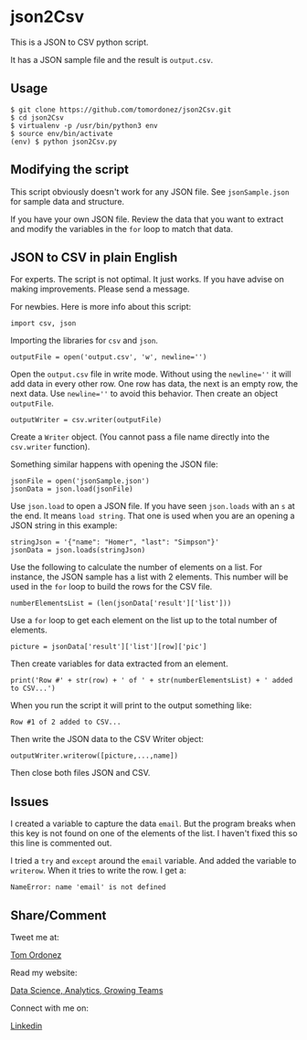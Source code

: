 # json2Csv

This is a JSON to CSV python script.

It has a JSON sample file and the result is `output.csv`.

## Usage

    $ git clone https://github.com/tomordonez/json2Csv.git
    $ cd json2Csv
    $ virtualenv -p /usr/bin/python3 env
    $ source env/bin/activate
    (env) $ python json2Csv.py

## Modifying the script

This script obviously doesn't work for any JSON file. See `jsonSample.json` for sample data and structure.

If you have your own JSON file. Review the data that you want to extract and modify the variables in the `for` loop to match that data.

## JSON to CSV in plain English

For experts. The script is not optimal. It just works. If you have advise on making improvements. Please send a message.

For newbies. Here is more info about this script:

    import csv, json

Importing the libraries for `csv` and `json`.

    outputFile = open('output.csv', 'w', newline='')

Open the `output.csv` file in write mode. Without using the `newline=''` it will add data in every other row. One row has data, the next is an empty row, the next data. Use `newline=''` to avoid this behavior. Then create an object `outputFile`.

    outputWriter = csv.writer(outputFile)

Create a `Writer` object. (You cannot pass a file name directly into the `csv.writer` function).

Something similar happens with opening the JSON file:

    jsonFile = open('jsonSample.json')
    jsonData = json.load(jsonFile)

Use `json.load` to open a JSON file. If you have seen `json.loads` with an `s` at the end. It means `load string`. That one is used when you are an opening a JSON string in this example:

    stringJson = '{"name": "Homer", "last": "Simpson"}'
    jsonData = json.loads(stringJson)

Use the following to calculate the number of elements on a list. For instance, the JSON sample has a list with 2 elements. This number will be used in the `for` loop to build the rows for the CSV file.

    numberElementsList = (len(jsonData['result']['list']))

Use a `for` loop to get each element on the list up to the total number of elements.

    picture = jsonData['result']['list'][row]['pic']

Then create variables for data extracted from an element.

    print('Row #' + str(row) + ' of ' + str(numberElementsList) + ' added to CSV...')

When you run the script it will print to the output something like:

    Row #1 of 2 added to CSV...

Then write the JSON data to the CSV Writer object:

    outputWriter.writerow([picture,...,name])

Then close both files JSON and CSV.

## Issues

I created a variable to capture the data `email`. But the program breaks when this key is not found on one of the elements of the list. I haven't fixed this so this line is commented out.

I tried a `try` and `except` around the `email` variable. And added the variable to `writerow`. When it tries to write the row. I get a:

    NameError: name 'email' is not defined

## Share/Comment

Tweet me at:

[Tom Ordonez](https://twitter.com/tomordonez)

Read my website:

[Data Science, Analytics, Growing Teams](https://www.tomordonez.com/)

Connect with me on:

[Linkedin](https://www.linkedin.com/in/tomordonez/)
